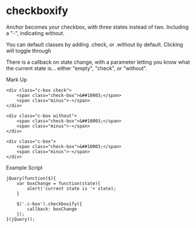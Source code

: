 checkboxify
===========

Anchor becomes your checkbox, with three states instead of two. Including a "-", indicating without.

You can default classes by adding .check, or .without by default. Clicking will toggle through

There is a callback on state change, with a parameter letting you know what the current state is... either "empty", "check", or "without".

Mark Up

    <div class="c-box check">
        <span class="check-box">&##10003;</span>
        <span class="minus">-</span>
    </div>

    <div class="c-box without">
        <span class="check-box">&##10003;</span>
        <span class="minus">-</span>
    </div>

    <div class="c-box">
        <span class="check-box">&##10003;</span>
        <span class="minus">-</span>
    </div>

Example Script

    jQuery(function($){
        var boxChange = function(state){
            alert('current state is '+ state);
        }

        $('.c-box').checkboxify({
            callback: boxChange
        });
    }(jQuery));